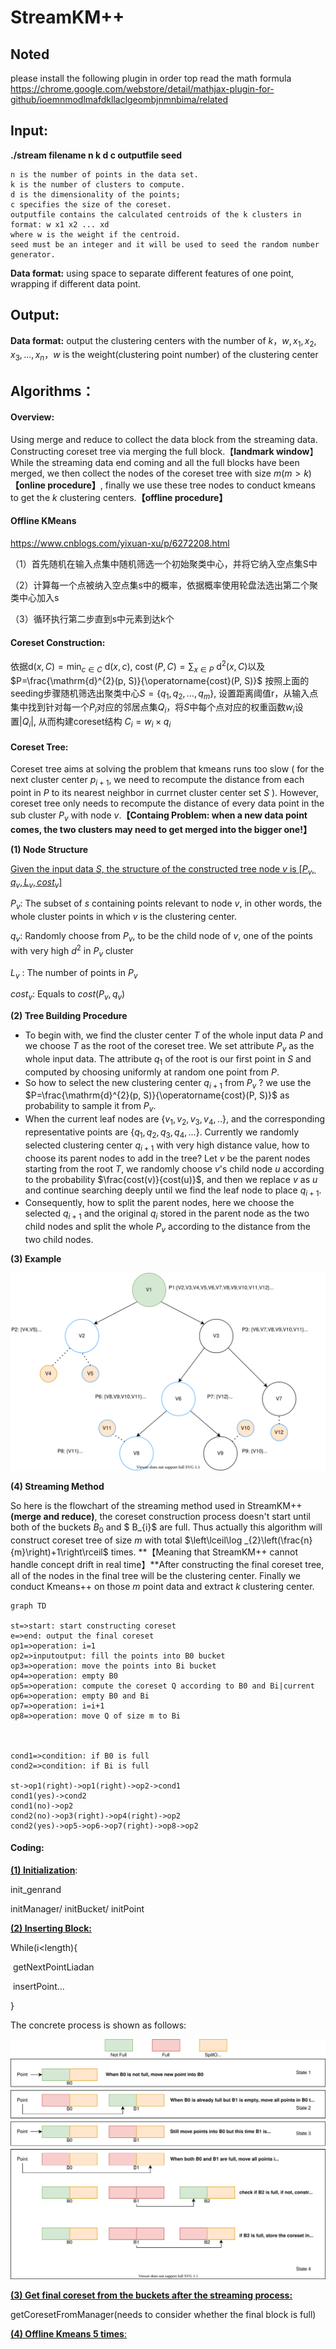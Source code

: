 # StreamKM++

## Noted  
please install the following plugin in order top read the math formula
https://chrome.google.com/webstore/detail/mathjax-plugin-for-github/ioemnmodlmafdkllaclgeombjnmnbima/related

## Input:

**./stream    filename    n     k    d     c     outputfile     seed**

```
n is the number of points in the data set.
k is the number of clusters to compute.
d is the dimensionality of the points;  
c specifies the size of the coreset.
outputfile contains the calculated centroids of the k clusters in format: w x1 x2 ... xd
where w is the weight if the centroid.
seed must be an integer and it will be used to seed the random number generator.
```

**Data format:**  using space to separate different features of one point,  wrapping if different data point.

## Output:

**Data format:**  output the clustering centers with the number of $k$，$w, x_{1}, x_{2}, x_{3}, ... ,x_{n}$，$w$ is the weight(clustering point number) of the clustering center

## Algorithms：

#### **Overview:**

Using merge and reduce to collect the data block from the streaming data. Constructing coreset tree via merging the full block.【**landmark window**】 While the streaming data end coming and all the full blocks have been merged, we then collect the nodes of the coreset tree with size $m(m>k)$**【online procedure】**,  finally we use these tree nodes to conduct kmeans to get the $k$ clustering centers.**【offline procedure】**

#### Offline KMeans

https://www.cnblogs.com/yixuan-xu/p/6272208.html

（1）首先随机在输入点集中随机筛选一个初始聚类中心，并将它纳入空点集S中

（2）计算每一个点被纳入空点集s中的概率，依据概率使用轮盘法选出第二个聚类中心加入s

（3）循环执行第二步直到s中元素到达k个

#### **Coreset Construction:**

依据$\mathrm{d}(x, C)=\min _{c \in C} \mathrm{~d}(x, c)$, $\operatorname{cost}(P, C)=\sum_{x \in P} \mathrm{~d}^{2}(x, C)$以及$P=\frac{\mathrm{d}^{2}(p, S)}{\operatorname{cost}(P, S)}$ 按照上面的seeding步骤随机筛选出聚类中心$S=\left\{q_{1}, q_{2}, \ldots, q_{m}\right\}$, 设置距离阈值r，从输入点集中找到针对每一个$P_{i}$对应的邻居点集$Q_{i}$，将$S$中每个点对应的权重函数$w_{i}$设置$|Q_{i}|$, 从而构建coreset结构 $C_{i}=w_{i}\times q_{i}$

#### **Coreset Tree:**

Coreset tree aims at solving the problem that kmeans runs too slow ( for the next cluster center $p_{i+1}$, we need to recompute the distance from each point in $P$ to its nearest neighbor in currnet cluster center set $S$ ). However, coreset tree only needs to recompute the distance of every data point in the sub cluster $P_{v}$ with node $v$.**【Containg Problem: when a new data point comes, the two clusters may need to get merged into the bigger one!】**

**(1) Node Structure**

<u>Given the input data $S$, the structure of  the constructed tree node $v$ is $[P_{v}, q_{v}, L_{v}, cost_{v}]$</u>

$P_{v}$: The subset of $s$ containing points relevant to node $v$, in other words, the whole cluster points in which $v$ is the clustering center.

$q_{v}$:  Randomly choose from $P_{v}$, to be the child node of $v$, one of the points with very high $d^{2}$ in $P_{v}$ cluster

$L_{v}$ : The number of points in $P_{v}$

$cost_{v}$: Equals to $cost(P_{v}, q_{v})$

**(2) Tree Building Procedure**

- To begin with, we find the cluster center $T$ of the whole input data $P$ and we choose $T$ as the root of the coreset tree. We set attribute $P_{v}$ as the whole input data. The attribute $q_{1}$ of the root is our first point in $S$ and computed by choosing uniformly at random one point from $P$.
- So how to select the new clustering center $q_{i+1}$ from $P_{v}$ ? we use the $P=\frac{\mathrm{d}^{2}(p, S)}{\operatorname{cost}(P, S)}$ as probability to sample it from $P_{v}$.
- When the current leaf nodes are $\{v_{1}, v_{2}, v_{3}, v_{4},..\}$, and the corresponding representative points are $\{q_{1}, q_{2}, q_{3}, q_{4},...\}$. Currently we randomly selected clustering center $q_{i+1}$ with very high distance value, how to choose its parent nodes to add in the tree?  Let $v$ be the parent nodes starting from the root $T$, we randomly choose $v$'s child node $u$ according to the probability  $\frac{cost(v)}{cost(u)}$, and then we replace $v$ as $u$ and continue searching deeply until we find the leaf node to place $q_{i+1}$.
- Consequently, how to split the parent nodes, here we choose the selected $q_{i+1}$ and the original $q_{i}$ stored in the parent node as the two child nodes and split the whole $P_{v}$ according to the distance from the two child nodes.

**(3) Example**

![coresetConstruction](doc/coresetConstruction.svg)

**(4) Streaming Method**

So here is the flowchart of the streaming method used in StreamKM++**(merge and reduce)**, the coreset construction process doesn't start until both of the buckets $B_{0}$ and $ B_{i}$ are full. Thus actually this algorithm will construct coreset tree of size $m$  with total $\left\lceil\log _{2}\left(\frac{n}{m}\right)+1\right\rceil$ times. **【Meaning that StreamKM++ cannot handle concept drift in real time】**After constructing the final coreset tree, all of the nodes in the final tree will be the clustering center. Finally we conduct Kmeans++ on those $m$ point data and extract $k$ clustering center.

```flow
graph TD

st=>start: start constructing coreset
e=>end: output the final coreset
op1=>operation: i=1
op2=>inputoutput: fill the points into B0 bucket
op3=>operation: move the points into Bi bucket
op4=>operation: empty B0
op5=>operation: compute the coreset Q according to B0 and Bi|current
op6=>operation: empty B0 and Bi
op7=>operation: i=i+1
op8=>operation: move Q of size m to Bi 
 
 
 
cond1=>condition: if B0 is full
cond2=>condition: if Bi is full
 
st->op1(right)->op1(right)->op2->cond1
cond1(yes)->cond2
cond1(no)->op2
cond2(no)->op3(right)->op4(right)->op2
cond2(yes)->op5->op6->op7(right)->op8->op2
```

#### Coding:

**<u>(1) Initialization</u>**:

init_genrand

initManager/ initBucket/ initPoint

<u>**(2) Inserting Block:**</u>

While(i<length){

​	getNextPointLiadan

​	insertPoint...

}

The concrete process is shown as follows:

![Bucket](doc/Bucket.svg)

<u>**(3) Get final coreset from the buckets after the streaming process:**</u>

getCoresetFromManager(needs to consider whether the final block is full)

<u>**(4) Offline Kmeans 5 times**:</u>





 